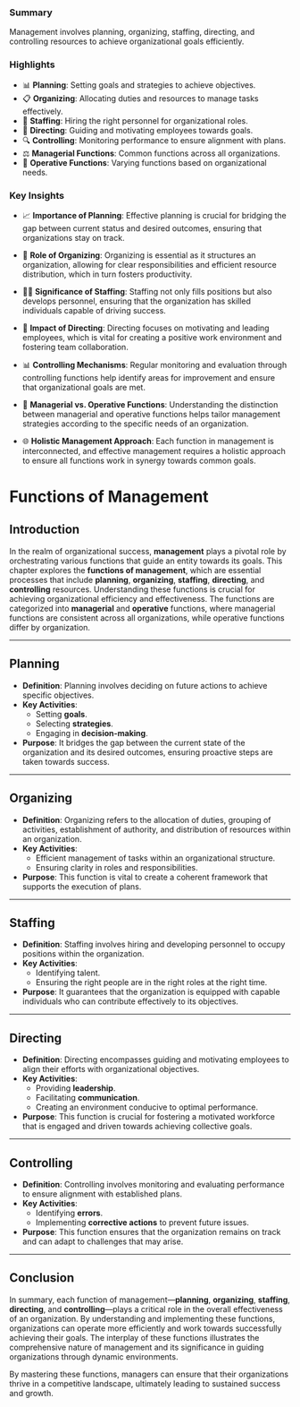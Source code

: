 ### Summary
Management involves planning, organizing, staffing, directing, and controlling resources to achieve organizational goals efficiently.

### Highlights
- 📊 **Planning**: Setting goals and strategies to achieve objectives.
- 📋 **Organizing**: Allocating duties and resources to manage tasks effectively.
- 👥 **Staffing**: Hiring the right personnel for organizational roles.
- 🚀 **Directing**: Guiding and motivating employees towards goals.
- 🔍 **Controlling**: Monitoring performance to ensure alignment with plans.
- ⚖️ **Managerial Functions**: Common functions across all organizations.
- 🏢 **Operative Functions**: Varying functions based on organizational needs.

### Key Insights
- 📈 **Importance of Planning**: Effective planning is crucial for bridging the gap between current status and desired outcomes, ensuring that organizations stay on track.
  
- 🧩 **Role of Organizing**: Organizing is essential as it structures an organization, allowing for clear responsibilities and efficient resource distribution, which in turn fosters productivity.
  
- 👨‍💼 **Significance of Staffing**: Staffing not only fills positions but also develops personnel, ensuring that the organization has skilled individuals capable of driving success.
  
- 🎯 **Impact of Directing**: Directing focuses on motivating and leading employees, which is vital for creating a positive work environment and fostering team collaboration.
  
- 📊 **Controlling Mechanisms**: Regular monitoring and evaluation through controlling functions help identify areas for improvement and ensure that organizational goals are met.
  
- 🔄 **Managerial vs. Operative Functions**: Understanding the distinction between managerial and operative functions helps tailor management strategies according to the specific needs of an organization.
  
- 🌐 **Holistic Management Approach**: Each function in management is interconnected, and effective management requires a holistic approach to ensure all functions work in synergy towards common goals.


# Functions of Management

## Introduction
In the realm of organizational success, **management** plays a pivotal role by orchestrating various functions that guide an entity towards its goals. This chapter explores the **functions of management**, which are essential processes that include **planning**, **organizing**, **staffing**, **directing**, and **controlling** resources. Understanding these functions is crucial for achieving organizational efficiency and effectiveness. The functions are categorized into **managerial** and **operative** functions, where managerial functions are consistent across all organizations, while operative functions differ by organization.

---

## Planning
- **Definition**: Planning involves deciding on future actions to achieve specific objectives.
- **Key Activities**:
  - Setting **goals**.
  - Selecting **strategies**.
  - Engaging in **decision-making**.
- **Purpose**: It bridges the gap between the current state of the organization and its desired outcomes, ensuring proactive steps are taken towards success.

---

## Organizing
- **Definition**: Organizing refers to the allocation of duties, grouping of activities, establishment of authority, and distribution of resources within an organization.
- **Key Activities**:
  - Efficient management of tasks within an organizational structure.
  - Ensuring clarity in roles and responsibilities.
- **Purpose**: This function is vital to create a coherent framework that supports the execution of plans.

---

## Staffing
- **Definition**: Staffing involves hiring and developing personnel to occupy positions within the organization.
- **Key Activities**:
  - Identifying talent.
  - Ensuring the right people are in the right roles at the right time.
- **Purpose**: It guarantees that the organization is equipped with capable individuals who can contribute effectively to its objectives.

---

## Directing
- **Definition**: Directing encompasses guiding and motivating employees to align their efforts with organizational objectives.
- **Key Activities**:
  - Providing **leadership**.
  - Facilitating **communication**.
  - Creating an environment conducive to optimal performance.
- **Purpose**: This function is crucial for fostering a motivated workforce that is engaged and driven towards achieving collective goals.

---

## Controlling
- **Definition**: Controlling involves monitoring and evaluating performance to ensure alignment with established plans.
- **Key Activities**:
  - Identifying **errors**.
  - Implementing **corrective actions** to prevent future issues.
- **Purpose**: This function ensures that the organization remains on track and can adapt to challenges that may arise.

---

## Conclusion
In summary, each function of management—**planning**, **organizing**, **staffing**, **directing**, and **controlling**—plays a critical role in the overall effectiveness of an organization. By understanding and implementing these functions, organizations can operate more efficiently and work towards successfully achieving their goals. The interplay of these functions illustrates the comprehensive nature of management and its significance in guiding organizations through dynamic environments. 

By mastering these functions, managers can ensure that their organizations thrive in a competitive landscape, ultimately leading to sustained success and growth.